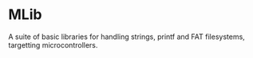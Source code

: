 # MLib

A suite of basic libraries for handling strings, printf and FAT filesystems, targetting microcontrollers.